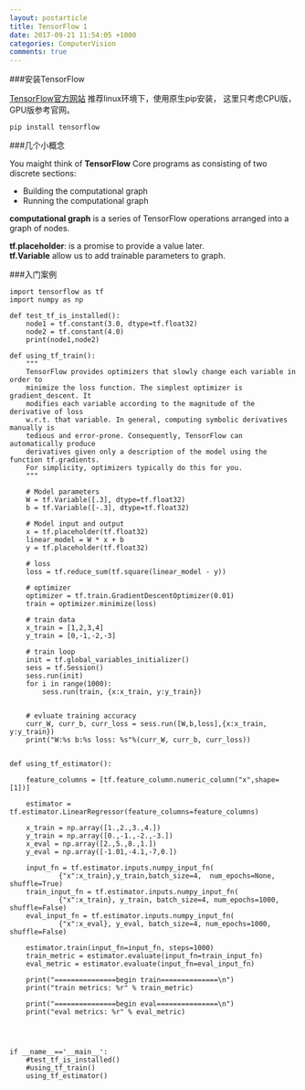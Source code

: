 ```yaml
---
layout: postarticle
title: TensorFlow 1
date: 2017-09-21 11:54:05 +1000
categories: ComputerVision
comments: true
--- 
```



###安装TensorFlow  

[TensorFlow官方网站](https://www.tensorflow.org) 推荐linux环境下，使用原生pip安装， 这里只考虑CPU版， GPU版参考官网。
```
pip install tensorflow
```

###几个小概念  

You maight think of **TensorFlow** Core programs as consisting of two discrete sections:
- Building the computational graph
- Running the computational graph

**computational graph** is a series of TensorFlow operations arranged into a graph of nodes.

**tf.placeholder**: is a promise to provide a value later.   
**tf.Variable** allow us to add trainable parameters to graph.  

###入门案例  

```
import tensorflow as tf
import numpy as np

def test_tf_is_installed():
    node1 = tf.constant(3.0, dtype=tf.float32)
    node2 = tf.constant(4.0)
    print(node1,node2) 
    
def using_tf_train():
    """
    TensorFlow provides optimizers that slowly change each variable in order to 
    minimize the loss function. The simplest optimizer is gradient_descent. It 
    modifies each variable according to the magnitude of the derivative of loss 
    w.r.t. that variable. In general, computing symbolic derivatives manually is 
    tedious and error-prone. Consequently, TensorFlow can automatically produce 
    derivatives given only a description of the model using the function tf.gradients.
    For simplicity, optimizers typically do this for you.
    """

    # Model parameters
    W = tf.Variable([.3], dtype=tf.float32)
    b = tf.Variable([-.3], dtype=tf.float32)
    
    # Model input and output
    x = tf.placeholder(tf.float32)
    linear_model = W * x + b
    y = tf.placeholder(tf.float32)
    
    # loss
    loss = tf.reduce_sum(tf.square(linear_model - y))
    
    # optimizer
    optimizer = tf.train.GradientDescentOptimizer(0.01)
    train = optimizer.minimize(loss)
    
    # train data
    x_train = [1,2,3,4]
    y_train = [0,-1,-2,-3]
    
    # train loop
    init = tf.global_variables_initializer()
    sess = tf.Session()
    sess.run(init)
    for i in range(1000):
        sess.run(train, {x:x_train, y:y_train})
        
        
    # evluate training accuracy
    curr_W, curr_b, curr_loss = sess.run([W,b,loss],{x:x_train, y:y_train})
    print("W:%s b:%s loss: %s"%(curr_W, curr_b, curr_loss))
    
    
def using_tf_estimator():
    
    feature_columns = [tf.feature_column.numeric_column("x",shape=[1])]
    
    estimator = tf.estimator.LinearRegressor(feature_columns=feature_columns)
    
    x_train = np.array([1.,2.,3.,4.])
    y_train = np.array([0.,-1.,-2.,-3.])
    x_eval = np.array([2.,5.,8.,1.])
    y_eval = np.array([-1.01,-4.1,-7,0.])
    
    input_fn = tf.estimator.inputs.numpy_input_fn(
            {"x":x_train},y_train,batch_size=4,  num_epochs=None, shuffle=True)
    train_input_fn = tf.estimator.inputs.numpy_input_fn(
            {"x":x_train}, y_train, batch_size=4, num_epochs=1000, shuffle=False)
    eval_input_fn = tf.estimator.inputs.numpy_input_fn(
            {"x":x_eval}, y_eval, batch_size=4, num_epochs=1000, shuffle=False)
    
    estimator.train(input_fn=input_fn, steps=1000)
    train_metric = estimator.evaluate(input_fn=train_input_fn)
    eval_metric = estimator.evaluate(input_fn=eval_input_fn)
    
    print("===============begin train==============\n")
    print("train metrics: %r" % train_metric)
    
    print("===============begin eval===============\n")
    print("eval metrics: %r" % eval_metric)    
    
    
    

if __name__=='__main__':
    #test_tf_is_installed()
    #using_tf_train()
    using_tf_estimator()
```
